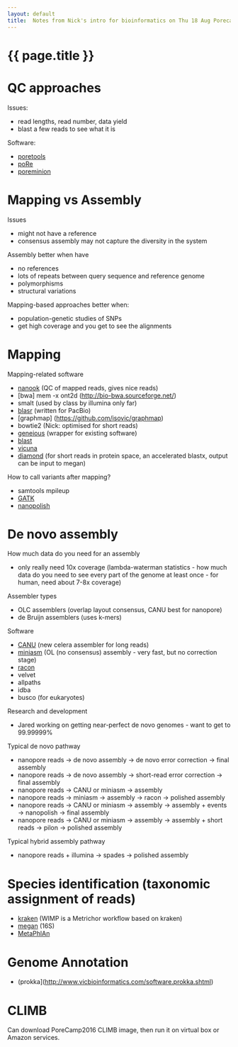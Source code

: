 ```yaml
---
layout: default
title:  Notes from Nick's intro for bioinformatics on Thu 18 Aug Porecamp 2016
---
```


# {{ page.title }}

# QC approaches

Issues:  
- read lengths, read number, data yield
- blast a few reads to see what it is

Software:  
- [poretools](http://poretools.readthedocs.io/en/latest/)
- [poRe](https://github.com/mw55309/poRe_docs)
- [poreminion](https://github.com/JohnUrban/poreminion)

# Mapping vs Assembly

Issues  
- might not have a reference
- consensus assembly may not capture the diversity in the system

Assembly better when have  
- no references
- lots of repeats between query sequence and reference genome
- polymorphisms
- structural variations

Mapping-based approaches better when:
- population-genetic studies of SNPs
- get high coverage and you get to see the alignments

# Mapping

Mapping-related software 
- [nanook](https://github.com/TGAC/NanoOK) (QC of mapped reads, gives nice reads)
- [bwa] mem -x ont2d (http://bio-bwa.sourceforge.net/)
- smalt (used by class by illumina only far)
- [blasr](https://github.com/PacificBiosciences/blasr) (written for PacBio)
- [graphmap] (https://github.com/isovic/graphmap)
- bowtie2 (Nick: optimised for short reads)
- [geneious](http://www.geneious.com/download) (wrapper for existing software)
- [blast](https://blast.ncbi.nlm.nih.gov/Blast.cgi)
- [vicuna](http://www.broadinstitute.org/scientific-community/science/projects/viral-genomics/vicuna)
- [diamond](https://ab.inf.uni-tuebingen.de/software/diamond) (for short reads in protein space, an accelerated blastx, output can be input to megan)

How to call variants after mapping?
- samtools mpileup
- [GATK](https://software.broadinstitute.org/gatk/download/)
- [nanopolish](https://github.com/jts/nanopolish)

# De novo assembly

How much data do you need for an assembly
- only really need 10x coverage (lambda-waterman statistics - how much data do you need to see every part of the genome at least once - for human, need about 7-8x coverage)

Assembler types
- OLC assemblers (overlap layout consensus, CANU best for nanopore)
- de Bruijn assemblers (uses k-mers)

Software
- [CANU](https://github.com/marbl/canu) (new celera assembler for long reads)
- [miniasm](https://github.com/lh3/miniasm) (OL (no consensus) assembly - very fast, but no correction stage)
- [racon](https://github.com/isovic/racon)
- velvet
- allpaths
- idba
- busco (for eukaryotes)

Research and development
- Jared working on getting near-perfect de novo genomes - want to get to 99.99999%

Typical de novo pathway
- nanopore reads -> de novo assembly -> de novo error correction -> final assembly
- nanopore reads -> de novo assembly -> short-read error correction -> final assembly
- nanopore reads -> CANU or miniasm -> assembly
- nanopore reads -> miniasm -> assembly -> racon -> polished assembly
- nanopore reads -> CANU or miniasm -> assembly -> assembly + events -> nanopolish -> final assembly
- nanopore reads -> CANU or miniasm -> assembly -> assembly + short reads -> pilon -> polished assembly

Typical hybrid assembly pathway
- nanopore reads + illumina -> spades -> polished assembly

# Species identification (taxonomic assignment of reads)

- [kraken](https://ccb.jhu.edu/software/kraken/) (WIMP is a Metrichor workflow based on kraken)
- [megan](https://ab.inf.uni-tuebingen.de/software/) (16S)
- [MetaPhlAn](http://huttenhower.sph.harvard.edu/metaphlan)

# Genome Annotation

- (prokka](http://www.vicbioinformatics.com/software.prokka.shtml)

# CLIMB

Can download PoreCamp2016 CLIMB image, then run it on virtual box or Amazon services.

